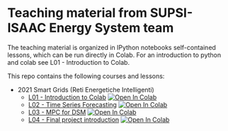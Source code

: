 # Teaching material from SUPSI-ISAAC Energy System team  
The teaching material is organized in IPython notebooks self-contained lessons, which can be run directly in Colab. For an introduction to python and colab see L01 - Introduction to Colab.

This repo contains the following courses and lessons:
* 2021 Smart Grids (Reti Energetiche Intelligenti)
  * [L01 - Introduction to Colab](https://github.com/supsi-dacd-isaac/teaching/blob/main/2021SmartGrids/L01_Introduction_to_colab.ipynb) [![Open In Colab](https://colab.research.google.com/assets/colab-badge.svg)](https://colab.research.google.com/github/supsi-dacd-isaac/teaching/blob/main/2021SmartGrids/L01_Introduction_to_colab.ipynb)
  * [L02 - Time Series Forecasting](https://github.com/supsi-dacd-isaac/teaching/blob/main/2021SmartGrids/L02_TimeSeriesForecasting.ipynb) [![Open In Colab](https://colab.research.google.com/assets/colab-badge.svg)](https://colab.research.google.com/github/supsi-dacd-isaac/teaching/blob/main/2021SmartGrids/L02_TimeSeriesForecasting.ipynb)
  * [L03 - MPC for DSM](https://github.com/supsi-dacd-isaac/teaching/blob/main/2021SmartGrids/L03_MPC_for_DSM.ipynb) [![Open In Colab](https://colab.research.google.com/assets/colab-badge.svg)](https://colab.research.google.com/github/supsi-dacd-isaac/teaching/blob/main/2021SmartGrids/L03_MPC_for_DSM.ipynb)
  * [L04 - Final project introduction](https://github.com/supsi-dacd-isaac/teaching/blob/main/2021SmartGrids/L04_final_project_introduction.ipynb) [![Open In Colab](https://colab.research.google.com/assets/colab-badge.svg)](https://colab.research.google.com/github/supsi-dacd-isaac/teaching/blob/main/2021SmartGrids/L04_final_project_introduction.ipynb)
 

